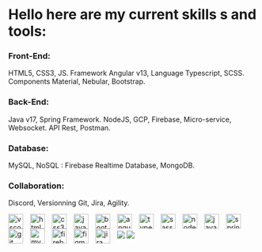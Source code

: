 # Hello here are my current skills s and tools:

### Front-End:
HTML5, CSS3, JS. Framework Angular v13, Language Typescript, SCSS. Components Material, Nebular, Bootstrap.

### Back-End:
Java v17, Spring Framework. NodeJS, GCP, Firebase, Micro-service, Websocket. API Rest, Postman.

### Database:
MySQL, NoSQL : Firebase Realtime Database, MongoDB.

### Collaboration:
Discord, Versionning Git, Jira, Agility.    

<img align="left" style="padding-right:11px;" height="30px" alt="vscode" src="https://cdn.jsdelivr.net/gh/devicons/devicon/icons/vscode/vscode-original.svg" />
<img align="left" style="padding-right:11px;" height="30px" alt="html5" src="https://cdn.jsdelivr.net/gh/devicons/devicon/icons/html5/html5-original.svg" />
<img align="left" style="padding-right:11px;" height="30px" alt="css3" src="https://cdn.jsdelivr.net/gh/devicons/devicon/icons/css3/css3-original.svg" />
<img align="left" style="padding-right:11px;" height="30px" alt="javascript" src="https://cdn.jsdelivr.net/gh/devicons/devicon/icons/javascript/javascript-original.svg" />
<img align="left" style="padding-right:11px;" height="30px" alt="bootstrap" src="https://cdn.jsdelivr.net/gh/devicons/devicon/icons/bootstrap/bootstrap-original.svg" />
<img align="left" style="padding-right:11px;" height="30px" alt="angular" src="https://cdn.jsdelivr.net/gh/devicons/devicon/icons/angularjs/angularjs-original.svg" />
<img align="left" style="padding-right:11px;" height="30px" alt="typescript" src="https://cdn.jsdelivr.net/gh/devicons/devicon/icons/typescript/typescript-original.svg" />
<img align="left" style="padding-right:11px;" height="30px" alt="sass" src="https://cdn.jsdelivr.net/gh/devicons/devicon/icons/sass/sass-original.svg" />
<img align="left" style="padding-right:11px;" height="30px" alt="nodejs" src="https://cdn.jsdelivr.net/gh/devicons/devicon/icons/nodejs/nodejs-original.svg" />
<img align="left" style="padding-right:11px;" height="30px" alt="java" src="https://cdn.jsdelivr.net/gh/devicons/devicon/icons/java/java-original.svg" />
<img align="left" style="padding-right:11px;" height="30px" alt="spring" src="https://cdn.jsdelivr.net/gh/devicons/devicon/icons/spring/spring-original.svg" />
<img align="left" style="padding-right:11px;" height="30px" alt="git" src="https://cdn.jsdelivr.net/gh/devicons/devicon/icons/git/git-original.svg" />
<img align="left" style="padding-right:11px;" height="30px" alt="mysql" src="https://cdn.jsdelivr.net/gh/devicons/devicon/icons/mysql/mysql-original.svg" />
<img align="left" style="padding-right:11px;" height="30px" alt="firebase" src="https://cdn.jsdelivr.net/gh/devicons/devicon/icons/firebase/firebase-plain.svg" />
<img align="left" style="padding-right:11px;" height="30px" alt="figma" src="https://cdn.jsdelivr.net/gh/devicons/devicon/icons/figma/figma-original.svg" />
<img align="left" style="padding-right:11px;" height="30px" alt="jira" src="https://cdn.jsdelivr.net/gh/devicons/devicon/icons/jira/jira-original.svg" />
<br></br>
<a href="https://github.com/anuraghazra/github-readme-stats">
<img align="left" src="https://github-readme-stats.vercel.app/api?username=nicolashornuel&show_icons=true&include_all_commits=true&show_owner=false&hide=contribs" />
  </a>
  <a href="https://github.com/anuraghazra/github-readme-stats">
<img align="top" src="https://github-readme-stats.vercel.app/api/top-langs/?username=nicolashornuel&layout=compact" />
  </a>
